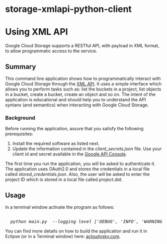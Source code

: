 storage-xmlapi-python-client
============================
<h1>Using XML API</h1>
Google Cloud Storage supports a RESTful API, with payload in XML format, to allow programmatic 
access to the service.
	
<h2>Summary</h2>
This command line application shows how to programmatically interact with Google Cloud Storage through the 
<a href="https://developers.google.com/storage/docs/xml-api-overview" target="_blank">XML API</a>. 
It uses a simple interface which allows you to perform tasks such as: list the buckets in a project, 
list objects in a bucket, create a bucket, create an object and so on. 
The intent of the application is educational and should help you to understand the API syntanx (and semantics) 
when interacting with Google Cloud Storage. 

<h3>Background</h3>
Before running the application, assure that you satisfy the following prerequisites:
<ol>
  <li>Install the required software as listed next.</li>
  <li>Update the information contained in the <i>client_secrets.json</i> file.
      Use your client id and secret available in the 
      <a href="https://code.google.com/apis/console#access" target="_blank">Google API Console</a>.</li>	
</ol>	
	 
The first time you run the application, you will be asked to authenticate it. The application uses OAuth2.0 and stores
the credentials in a local file called <i>stored_credentials.json</i>. 
Also, the user will be asked to enter the project ID which is stored in a local file called <i>project.dat</i>.
	
<h2>Usage</h2>
In a terminal window activate the program as follows:<br/> 

<pre>  
  <i>python main.py  --logging_level ['DEBUG', 'INFO', 'WARNING', 'ERROR', 'CRITICAL'] </i> 
</pre>

You can find more details on how to build the application and run it in Eclipse (or in a Terminal window) here: 
<a href="http://www.acloudysky.com" target="_blank">acloudysky.com</a>.

